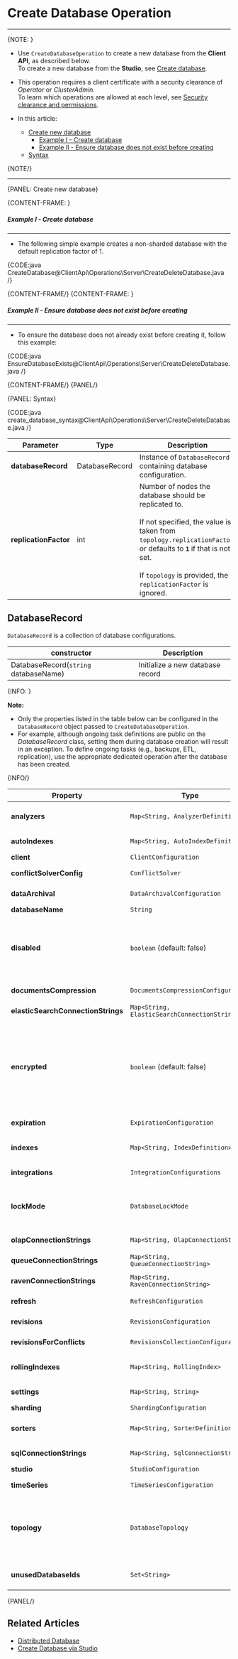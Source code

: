 # Create Database Operation
---

{NOTE: }

* Use `CreateDatabaseOperation` to create a new database from the **Client API**, as described below.  
  To create a new database from the **Studio**, see [Create database](../../../studio/database/create-new-database/general-flow).

* This operation requires a client certificate with a security clearance of _Operator_ or _ClusterAdmin_.  
  To learn which operations are allowed at each level, see [Security clearance and permissions](../../../server/security/authorization/security-clearance-and-permissions).

* In this article:
    * [Create new database](../../../client-api/operations/server-wide/create-database#create-new-database)
        * [Example I - Create database](../../../client-api/operations/server-wide/create-database#example-i---create-non-sharded-database)
        * [Example II - Ensure database does not exist before creating](../../../client-api/operations/server-wide/create-database#example-ii---ensure-database-does-not-exist-before-creating)
    * [Syntax](../../../client-api/operations/server-wide/create-database#syntax)

{NOTE/}

---

{PANEL: Create new database}

{CONTENT-FRAME: }

##### Example I - Create database
---

* The following simple example creates a non-sharded database with the default replication factor of 1.

{CODE:java CreateDatabase@ClientApi\Operations\Server\CreateDeleteDatabase.java /}

{CONTENT-FRAME/}
{CONTENT-FRAME: }

##### Example II - Ensure database does not exist before creating
---

* To ensure the database does not already exist before creating it, follow this example:

{CODE:java EnsureDatabaseExists@ClientApi\Operations\Server\CreateDeleteDatabase.java /}

{CONTENT-FRAME/}
{PANEL/}

{PANEL: Syntax}

{CODE:java create_database_syntax@ClientApi\Operations\Server\CreateDeleteDatabase.java /}

| Parameter             | Type           | Description                                                                                                                                                                                                                                              |
|-----------------------|----------------|----------------------------------------------------------------------------------------------------------------------------------------------------------------------------------------------------------------------------------------------------------|
| **databaseRecord**    | DatabaseRecord | Instance of `DatabaseRecord` containing database configuration.                                                                                                                                                                                          |
| **replicationFactor** | int            | Number of nodes the database should be replicated to.<br><br>If not specified, the value is taken from `topology.replicationFactor`,<br>or defaults to **`1`** if that is not set.<br><br>If `topology` is provided, the `replicationFactor` is ignored. |

## DatabaseRecord

`DatabaseRecord` is a collection of database configurations.  

| constructor                           | Description                      |
|---------------------------------------|----------------------------------|
| DatabaseRecord(`string` databaseName) | Initialize a new database record |

{INFO: }

**Note:**

* Only the properties listed in the table below can be configured in the `DatabaseRecord` object passed to `CreateDatabaseOperation`.
* For example, although ongoing task definitions are public on the _DatabaseRecord_ class, setting them during database creation will result in an exception.
  To define ongoing tasks (e.g., backups, ETL, replication), use the appropriate dedicated operation after the database has been created.

{INFO/}

| Property                           | Type                                         | Description                                                                                                                                                                                                                                                                 |
|------------------------------------|----------------------------------------------|-----------------------------------------------------------------------------------------------------------------------------------------------------------------------------------------------------------------------------------------------------------------------------|
| **analyzers**                      | `Map<String, AnalyzerDefinition>`            | A dictionary defining the [Custom analyzers](../../../indexes/using-analyzers#creating-custom-analyzers) available to the database.                                                                                                                                         |
| **autoIndexes**                    | `Map<String, AutoIndexDefinition>`           | Auto-index definitions for the database.                                                                                                                                                                                                                                    |
| **client**                         | `ClientConfiguration`                        | [Client behavior](../../../studio/server/client-configuration) configuration.                                                                                                                                                                                               |
| **conflictSolverConfig**           | `ConflictSolver`                             | Define the strategy used to resolve [Replication conflicts](../../../server/clustering/replication/replication-conflicts).                                                                                                                                                  |
| **dataArchival**                   | `DataArchivalConfiguration`                  | [Data archival](../../../server/extensions/archival) configuration for the database.                                                                                                                                                                                        |
| **databaseName**                   | `String`                                     | The database name.                                                                                                                                                                                                                                                          |
| **disabled**                       | `boolean` (default: false)                   | Set the database initial state.<br> `true` - disable the database.<br> `false` - (default) the database will be enabled.<br><br>This can be modified later via [ToggleDatabasesStateOperation](../../../client-api/operations/server-wide/toggle-databases-state).          |
| **documentsCompression**           | `DocumentsCompressionConfiguration`          | Configuration settings for [Compressing documents](../../../server/storage/documents-compression).                                                                                                                                                                          |
| **elasticSearchConnectionStrings** | `Map<String, ElasticSearchConnectionString>` | Define [ElasticSearch Connection String](../../../client-api/operations/maintenance/connection-strings/add-connection-string#add-an-elasticsearch-connection-string), keyed by name.                                                                                        |
| **encrypted**                      | `boolean` (default: false)                   | `true` - create an [encrypted database](../../../server/security/encryption/database-encryption).<br><br>Note: Use `PutSecretKeyCommand` to send your secret key to the server BEFORE creating the database.<br><br>`false` - (default) the database will not be encrypted. |
| **expiration**                     | `ExpirationConfiguration`                    | [Expiration](../../../server/extensions/expiration) configuration for the database.                                                                                                                                                                                         |
| **indexes**                        | `Map<String, IndexDefinition>`               | Define [Indexes](../../../client-api/operations/maintenance/indexes/put-indexes) that will be created with the database - <br>no separate deployment needed.                                                                                                                |
| **integrations**                   | `IntegrationConfigurations`                  | Configuration for [Integrations](../../../integrations/postgresql-protocol/overview),<br>e.g. `PostgreSqlConfiguration`.                                                                                                                                                    |
| **lockMode**                       | `DatabaseLockMode`                           | Set the database lock mode.<br>(default: `Unlock`)<br><br>This can be modified later via `SetDatabasesLockOperation`.                                                                                                                                                       |
| **olapConnectionStrings**          | `Map<String, OlapConnectionString>`          | Define [OLAP Connection String](../../../client-api/operations/maintenance/connection-strings/add-connection-string#add-an-olap-connection-string), keyed by name.                                                                                                          |
| **queueConnectionStrings**         | `Map<String, QueueConnectionString>`         | Define [Queue Connection String](../../../server/ongoing-tasks/etl/queue-etl/overview), keyed by name.                                                                                                                                                                      |
| **ravenConnectionStrings**         | `Map<String, RavenConnectionString>`         | Define [Raven Connection String](../../../client-api/operations/maintenance/connection-strings/add-connection-string#add-a-ravendb-connection-string), keyed by name.                                                                                                       |
| **refresh**                        | `RefreshConfiguration`                       | [Refresh](../../../server/extensions/refresh) configuration for the database.                                                                                                                                                                                               |
| **revisions**                      | `RevisionsConfiguration`                     | [Revisions](../../../document-extensions/revisions/client-api/operations/configure-revisions) configuration for the database.                                                                                                                                               |
| **revisionsForConflicts**          | `RevisionsCollectionConfiguration`           | Set the revisions configuration for conflicting documents.                                                                                                                                                                                                                  |
| **rollingIndexes**                 | `Map<String, RollingIndex>`                  | Dictionary mapping index names to their deployment configurations.                                                                                                                                                                                                          |
| **settings**                       | `Map<String, String>`                        | [Configuration](../../../server/configuration/configuration-options) settings for the database.                                                                                                                                                                             |
| **sharding**                       | `ShardingConfiguration`                      | The sharding configuration.                                                                                                                                                                                                                                                 |
| **sorters**                        | `Map<String, SorterDefinition>`              | A dictionary defining the [Custom sorters](../../../studio/database/settings/custom-sorters) available to the database.                                                                                                                                                     |
| **sqlConnectionStrings**           | `Map<String, SqlConnectionString>`           | Define [SQL Connection String](../../../client-api/operations/maintenance/connection-strings/add-connection-string#add-an-sql-connection-string), keyed by name.                                                                                                            |
| **studio**                         | `StudioConfiguration`                        | [Studio Configuration](../../../studio/database/settings/studio-configuration).                                                                                                                                                                                             |
| **timeSeries**                     | `TimeSeriesConfiguration`                    | [Time series](../../../studio/database/settings/time-series-settings) configuration for the database.                                                                                                                                                                       |
| **topology**                       | `DatabaseTopology`                           | Optional topology configuration.<br><br>Defaults to `null`, in which case the server will determine which nodes to place the database on, based on the specified `ReplicationFactor`.                                                                                       |
| **unusedDatabaseIds**              | `Set<String>`                                | Set database IDs that will be excluded when creating new change vectors.                                                                                                                                                                                                    |

{PANEL/}

## Related Articles

- [Distributed Database](../../../server/clustering/distribution/distributed-database)
- [Create Database via Studio](../../../studio/database/create-new-database/general-flow)
